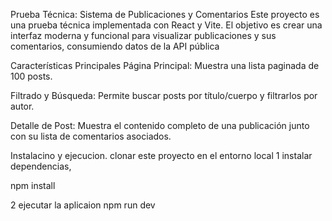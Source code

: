 Prueba Técnica: Sistema de Publicaciones y Comentarios
Este proyecto es una prueba técnica implementada con React y Vite. El objetivo es crear una interfaz moderna y funcional para visualizar publicaciones y sus comentarios, consumiendo datos de la API pública 

Características Principales
Página Principal: Muestra una lista paginada de 100 posts.

Filtrado y Búsqueda: Permite buscar posts por título/cuerpo y filtrarlos por autor.

Detalle de Post: Muestra el contenido completo de una publicación junto con su lista de comentarios asociados.

Instalacino y ejecucion.
clonar este proyecto en el entorno local
1 instalar dependencias,

npm install

2 ejecutar la aplicaion
npm run dev

